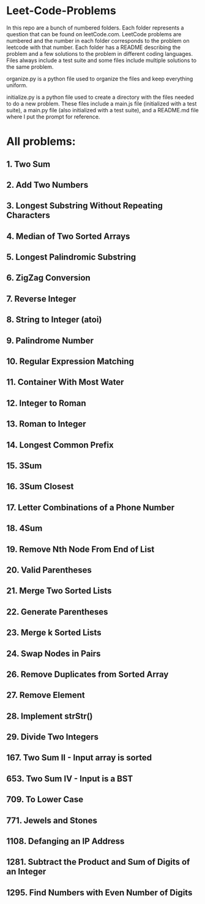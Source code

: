 # Leet-Code-Problems


In this repo are a bunch of numbered folders. Each folder represents a question that can be found on leetCode.com. LeetCode problems are numbered and the number in each folder corresponds to the problem on leetcode with that number. Each folder has a README describing the problem and a few solutions to the problem in different coding languages. Files always include a test suite and some files include multiple solutions to the same problem.

organize.py is a python file used to organize the files and keep everything uniform.

initialize.py is a python file used to create a directory with the files needed to do a new problem. These files include a main.js file (initialized with a test suite), a main.py file (also initialized with a test suite), and a README.md file where I put the prompt for reference.

# All problems:


## 1. Two Sum

## 2. Add Two Numbers

## 3. Longest Substring Without Repeating Characters

## 4. Median of Two Sorted Arrays

## 5. Longest Palindromic Substring

## 6. ZigZag Conversion

## 7. Reverse Integer

## 8. String to Integer (atoi)

## 9. Palindrome Number

## 10. Regular Expression Matching

## 11. Container With Most Water

## 12. Integer to Roman

## 13. Roman to Integer

## 14. Longest Common Prefix

## 15. 3Sum

## 16. 3Sum Closest

## 17. Letter Combinations of a Phone Number

## 18. 4Sum

## 19. Remove Nth Node From End of List

## 20. Valid Parentheses

## 21. Merge Two Sorted Lists

## 22. Generate Parentheses

## 23. Merge k Sorted Lists

## 24. Swap Nodes in Pairs

## 26. Remove Duplicates from Sorted Array

## 27. Remove Element

## 28. Implement strStr()

## 29. Divide Two Integers

## 167. Two Sum II - Input array is sorted

## 653. Two Sum IV - Input is a BST

## 709. To Lower Case

## 771. Jewels and Stones

## 1108. Defanging an IP Address

## 1281. Subtract the Product and Sum of Digits of an Integer

## 1295. Find Numbers with Even Number of Digits

